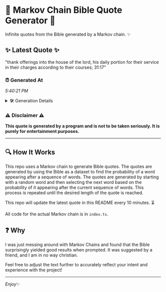 # 📖 Markov Chain Bible Quote Generator 📖

Infinite quotes from the Bible generated by a Markov chain. ✨

## ✨ Latest Quote ✨
"thank offerings into the house of the lord, his daily portion for their service in their charges according to their courses; 31:17"

### ⏰ Generated At
*5:40:21 PM*

<details>
    <summary>🛠️ Generation Details</summary>
    <p>
        <strong>🌱 Seed:</strong> thank<br>
        <strong>🔄 Iterations:</strong> 21<br>
        <strong>📜 Context History:</strong><br>[ thank ]: offerings<br>[ thank, offerings ]: into<br>[ thank, offerings, into ]: the<br>[ thank, offerings, into, the ]: house<br>[ thank, offerings, into, the, house ]: of<br>[ thank, offerings, into, the, house, of ]: the<br>[ offerings, into, the, house, of, the ]: lord,<br>[ into, the, house, of, the, lord, ]: his<br>[ the, house, of, the, lord,, his ]: daily<br>[ house, of, the, lord,, his, daily ]: portion<br>[ of, the, lord,, his, daily, portion ]: for<br>[ the, lord,, his, daily, portion, for ]: their<br>[ lord,, his, daily, portion, for, their ]: service<br>[ his, daily, portion, for, their, service ]: in<br>[ daily, portion, for, their, service, in ]: their<br>[ portion, for, their, service, in, their ]: charges<br>[ for, their, service, in, their, charges ]: according<br>[ their, service, in, their, charges, according ]: to<br>[ service, in, their, charges, according, to ]: their<br>[ in, their, charges, according, to, their ]: courses;<br>[ their, charges, according, to, their, courses; ]: 31:17<br>
    </p>
</details>

### ⚠️ Disclaimer ⚠️
**This quote is generated by a program and is not to be taken seriously. It is purely for entertainment purposes.**

---

## 🔍 How It Works

This repo uses a Markov chain to generate Bible quotes. The quotes are generated by using the Bible as a dataset to find the probability of a word appearing after a sequence of words. The quotes are generated by starting with a random word and then selecting the next word based on the probability of it appearing after the current sequence of words. This process is repeated until the desired length of the quote is reached.

This repo will update the latest quote in this README every 10 minutes. ⏳

All code for the actual Markov chain is in `index.ts`.

## ❓ Why

I was just messing around with Markov Chains and found that the Bible surprisingly yielded good results when prompted. 
It was suggested by a friend, and I am in no way christian.

Feel free to adjust the text further to accurately reflect your intent and experience with the project!

---

*Enjoy*✨
